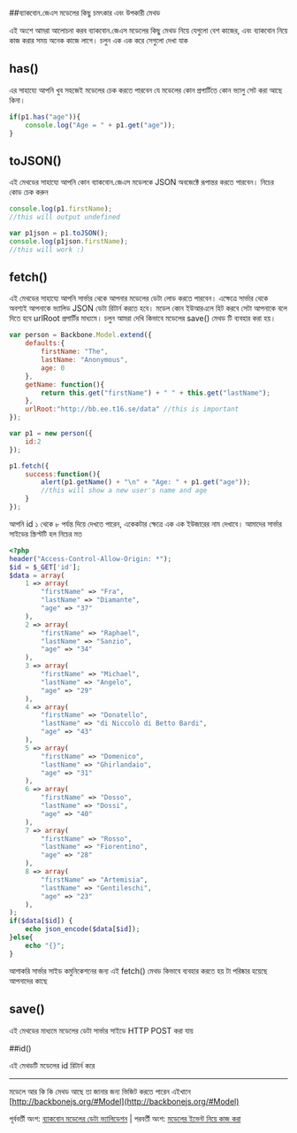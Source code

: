 ##ব্যাকবোন.জেএস মডেলের কিছু চমৎকার এবং উপকারী মেথড 

এই অংশে আমরা আলোচনা করব ব্যাকবোন.জেএস মডেলের কিছু মেথড নিয়ে যেগুলো বেশ কাজের, এবং ব্যাকবোন নিয়ে কাজ করার সময় অনেক কাজে লাগে। চলুন এক এক করে সেগুলো দেখা যাক 

## has()
এর সাহায্যে আপনি খুব সহজেই মডেলের চেক করতে পারবেন যে মডেলের কোন প্রপার্টিতে কোন ভ্যালু সেট করা আছে কিনা। 

```js
if(p1.has("age")){
	console.log("Age = " + p1.get("age"));
}
```

## toJSON()

এই মেথডের সাহায্যে আপনি কোন ব্যাকবোন.জেএস মডেলকে JSON অবজেক্টে রূপান্তর করতে পারবেন। নিচের কোড চেক করুন 

```js
console.log(p1.firstName);
//this will output undefined

var p1json = p1.toJSON();
console.log(p1json.firstName);
//this will work :)
```

## fetch()

এই মেথডের সাহায্যে আপনি সার্ভার থেকে আপনার মডেলের ডেটা লোড করতে পারবেন। এক্ষেত্রে সার্ভার থেকে অবশ্যই আপনাকে ভ্যালিড JSON ডেটা রিটার্ন করতে হবে। মডেল কোন ইউআরএলে হিট করবে সেটা আপনাকে বলে দিতে হবে urlRoot প্রপার্টির মাধ্যমে।  চলুন আমরা দেখি কিভাবে মডেলের save() মেথড টি ব্যবহার করা হয়। 

```js
var person = Backbone.Model.extend({
    defaults:{
        firstName: "The",
        lastName: "Anonymous",
        age: 0
    },
    getName: function(){
        return this.get("firstName") + " " + this.get("lastName");
    },
    urlRoot:"http://bb.ee.t16.se/data" //this is important
});

var p1 = new person({
    id:2
});

p1.fetch({
    success:function(){
        alert(p1.getName() + "\n" + "Age: " + p1.get("age"));
        //this will show a new user's name and age
    }
});

```

আপনি id ১ থেকে ৮ পর্যন্ত দিয়ে দেখতে পারেন, একেকটার ক্ষেত্রে এক এক ইউজারের নাম দেখাবে। আমাদের সার্ভার সাইডের স্ক্রিপ্টটি হল নিচের মত 

```php
<?php
header("Access-Control-Allow-Origin: *");
$id = $_GET['id'];
$data = array(
    1 => array(
        "firstName" => "Fra",
        "lastName" => "Diamante",
        "age" => "37"
    ),
    2 => array(
        "firstName" => "Raphael",
        "lastName" => "Sanzio",
        "age" => "34"
    ),
    3 => array(
        "firstName" => "Michael",
        "lastName" => "Angelo",
        "age" => "29"
    ),
    4 => array(
        "firstName" => "Donatello",
        "lastName" => "di Niccolò di Betto Bardi",
        "age" => "43"
    ),
    5 => array(
        "firstName" => "Domenico",
        "lastName" => "Ghirlandaio",
        "age" => "31"
    ),
    6 => array(
        "firstName" => "Dosso",
        "lastName" => "Dossi",
        "age" => "40"
    ),
    7 => array(
        "firstName" => "Rosso",
        "lastName" => "Fiorentino",
        "age" => "28"
    ),
    8 => array(
        "firstName" => "Artemisia",
        "lastName" => "Gentileschi",
        "age" => "23"
    ),
);
if($data[$id]) {
    echo json_encode($data[$id]);
}else{
    echo "{}";
}

```

আশাকরি সার্ভার সাইড কমুনিকেশনের জন্য এই fetch() মেথড কিভাবে ব্যবহার করতে হয় টা পরিষ্কার হয়েছে আপনাদের কাছে 

## save()

এই মেথডের মাধ্যমে মডেলের ডেটা সার্ভার সাইডে HTTP POST করা যায়

##id()

এই মেথডটি মডেলের id রিটার্ন করে 

---

মডেলে আর কি কি মেথড আছে তা জানার জন্য ভিজিট করতে পারেন এইখানে [http://backbonejs.org/#Model](http://backbonejs.org/#Model)

পূর্ববর্তী অংশ: [ব্যাকবোন মডেলের ডেটা ভ্যালিডেশন](bb101p5.html) | পরবর্তী অংশ: [মডেলের ইভেন্ট নিয়ে কাজ করা](bb101p7.html)
